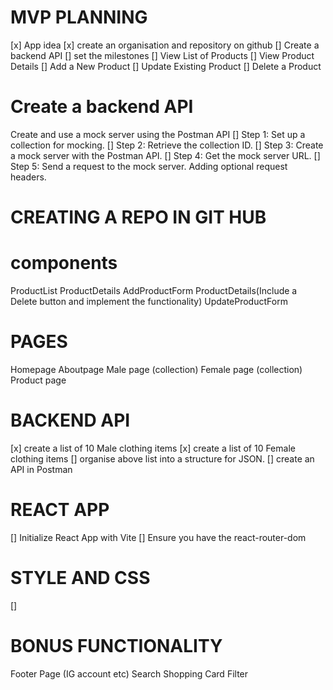 #  MVP PLANNING
[x] App idea
[x] create an organisation and repository on github
[] Create a backend API
[] set the milestones
[] View List of Products
[] View Product Details
[] Add a New Product
[] Update Existing Product
[] Delete a Product

# Create a backend API
Create and use a mock server using the Postman API
[] Step 1: Set up a collection for mocking.
[] Step 2: Retrieve the collection ID.
[] Step 3: Create a mock server with the Postman API.
[] Step 4: Get the mock server URL.
[] Step 5: Send a request to the mock server.
Adding optional request headers.



# CREATING A REPO IN GIT HUB




# components
ProductList
ProductDetails
AddProductForm
ProductDetails(Include a Delete button and implement the functionality)
UpdateProductForm



# PAGES
Homepage
Aboutpage
Male page (collection)
Female page (collection)
Product page

# BACKEND API
[x] create a list of 10 Male clothing items
[x] create a list of 10 Female clothing items
[] organise above list into a structure for JSON.
[] create an API in Postman

# REACT APP
[] Initialize React App with Vite
[] Ensure you have the react-router-dom



# STYLE AND CSS
[]

# BONUS FUNCTIONALITY
Footer Page (IG account etc)
Search 
Shopping Card
Filter